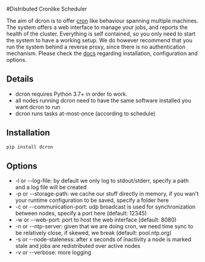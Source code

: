 #Distributed Cronlike Scheduler

The aim of dcron is to offer [cron](https://en.wikipedia.org/wiki/Cron) like behaviour spanning multiple machines. 
The system offers a web interface to manage your jobs, and reports the health of the cluster. 
Everything is self contained, so you only need to start the system to have a working setup. 
We do however recommend that you run the system behind a reverse proxy, since there is no authentication mechanism.
Please check the [docs]() regarding installation, configuration and options.  

## Details

- dcron requires Python 3.7+ in order to work.
- all nodes running dcron need to have the same software installed you want dcron to run
- dcron runs tasks at-most-once (according to schedule)

## Installation

```bash
pip install dcron
```

## Options

- -l or --log-file: by default we only log to stdout/stderr, specify a path and a log file will be created
- -p or --storage-path: we cache our stuff directly in memory, if you wan't your runtime configuration to be saved, specify a folder here
- -c or --communication-port: udp broadcast is used for synchronization between nodes, specify a port here (default: 12345)
- -w or --web-port: port to host the web interface (default: 8080)
- -n or --ntp-server: given that we are doing cron, we need time sync to be relatively close, if skewed, we break (default: pool.ntp.org) 
- -s or --node-staleness: after x seconds of inactivity a node is marked stale and jobs are redistributed over active nodes
- -v or --verbose: more logging